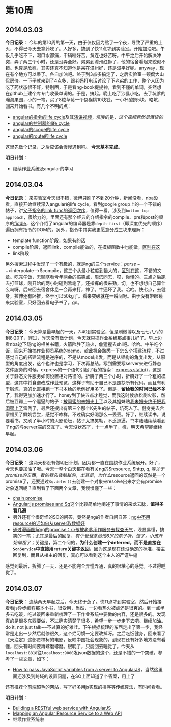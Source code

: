 第10周
======

## 2014.03.03

**今日记录**： 
今年的第10周的第一天，由于仅仅因为熬了一个夜，导致了严重的上火，不得已今天去拿药吃了。人好多，搞到了快11点才到实验室。开始加油吧。午饭几乎吃不下，喝口水都痛，甲硝唑好苦，黄连也好苦呀。中午之后开始解决冲突，弄了两三个小时，还是没弄全好。弟弟到漳州红狮了，他的宿舍看起来貌似不错。也算是欣慰，其实还真不知道他是呆在漳州好，还是漳平好呢。anyway，现在有个地方可以呆了。各自加油吧。终于到3点多搞定了，之后实验室一顿侃大山侃房价。一下子就来到了4点多，跟老妈打电话讨论了下老弟的工作，整个人因为吃了药状态很不好，特别困，于是看ng-book提提神，看到不懂的单词，突然想在github上建个库专门收录单词的。于是，搞起。晚上吃了沙县小吃，去了坑爹的瀚海果园，小的一笔，买了8粒草莓一个猕猴桃10块钱，一小杯酸奶5块，略坑，回来开始看书。有几个不明的点：

- [angular的指令的life cycle](http://slid.es/kirbarn/angularjs-directives-lifecycle)及其[演讲视频](https://www.google.com.hk/url?sa=t&rct=j&q=&esrc=s&source=web&cd=9&ved=0CHAQtwIwCA&url=http%3a%2f%2fwww%2eyoutube%2ecom%2fwatch%3fv%3dDZ0RBOkkor8&ei=kH4UU86lDYfjkgWC6IE4&usg=AFQjCNGXuTgldWfWM2tTJanMuyzbritE8A&sig2=RWFCDbLq9wS3HFjLcdzVmw)，坑爹的是，*这个视频竟然是俄语的*
- [angular的控制器的life cycle](http://stackoverflow.com/questions/16094940/what-is-the-lifecycle-of-an-angularjs-controller)
- [angular的scope的life cycle](http://onehungrymind.com/notes-on-angularjs-scope-life-cycle/)
- [angular的route的life cycle](http://www.thinkster.io/angularjs/0WbrOy5nIE/angularjs-route-life-cycle)

这里先做个记录，之后应该会慢慢遇到吧。 
**今天基本完成**。

**明日计划**： 
- 继续作业系统及angular的学习

## 2014.03.04

**今日记录**： 
来实验室今天很不错，微博只刷了不到20分钟，新闻没看，nba没看，直接开始继续深入angular的life cycle，看到google group上的一个不错的帖子，讲[父子指令的link func的返回次序](https://groups.google.com/forum/#!topic/angular/b-hQg0q0P7I)，值得一看，涉及到`bottom-top approach`，很给力的。里面还有那个经典的介绍指令的compile、pre和post的顺序的[fiddle](http://jsfiddle.net/vojtajina/8yzbZ/)，这个介绍了angular的编译器是靠`depth-first`（即深度优先的顺序）遍历拥有指令的DOM的。另外，指令中其实我更愿意分成三块来理解：

- template function阶段，如果有的话
- compile阶段，返回link，compile能做的，在摸板函数中也能做，[区别在这](http://stackoverflow.com/questions/20941568/what-are-the-benefits-of-a-directive-template-function-in-angularjs)
- link阶段

另外搜索过程中发现了一个有趣的，就是ng的三个service：$parse-->$interpolate-->$compile，这三个从最小粒度到最大的，[区别在这](http://stackoverflow.com/questions/17900588/what-is-the-difference-between-the-parse-interpolate-and-compile-services)，不错的文章。吃完午饭，无聊瞎看今年两会的搞笑点，周滨同志，哎，你懂的。三点之后跑去打篮球，刚开始的两小时碰到煞笔了，还指挥的很来劲，切。也不想想自己算什么鸟呀。后来回去宿舍休息一会再来打，神了。牛逼坏了我。哈哈。快七点，去健身，拉伸还有卧推，终于可以50kg了。看来突破就在一瞬间呀。由于没有带眼镜来实验室，只好回去看电子书了。gn。

## 2014.03.05

**今日记录**： 
今天算是最早起的一天，7:40到实验室，但是刷微博以及七七八八的到8:20了，罪过，昨天没有做计划，今天就只搞作业系统那点事儿好了。早上边看nba边下载ng的相关书籍，火箭险胜了热火，詹猩猩去shi吧。哈哈。中午吃个饭，回来开始搞作业预览系统的demo，趁此机会熟悉一下怎么个搭建流程，不过感觉自己的搭建流程是逆序的，不是从model出发，而是从架构的角度出发，从原型的角度出发，这个也许也是学习，下次再总结。写到需要写server来进行静态文件服务的时候，express的一个语句引起了我的搜索：[express.static()](http://stackoverflow.com/questions/10434001/static-files-with-express-js)，这是关于静态文件服务如何设置相对路径的。折腾了两三个小时，折腾好了一个粗的模型，这其中将食谱改成作业预览，这样子有助于自己不是照抄所有代码，而且有利于锻炼，真的比直接跑一下书本给的示例好用多了。但是，**留给我的时间已经不多了**，我得更加加速才行了。honey到了快五点才睡觉，而我这时候放松刷火影，然后被豆瓣上一个逗逼的帖子：[被闺蜜的未婚夫上了](http://www.douban.com/group/topic/49717384/)以及其姐妹贴[我未婚夫终于把我闺蜜上了](http://www.douban.com/group/topic/49751665/?author=1#sep)雷倒了，最后还搜出有第三个那个K先生的帖子，坑死人了。健身完去合家福买了鲜奶尝尝，感觉不咋样，不过确实好喝那么一丢丢。好了，继续读书。说要看书，又刷了半小时的火影论坛，帖子太搞笑勒，不乏逗逼。书本陆陆续续看到了ng的与server端的交互了。今天没状态了，十一点半了，撤，明天希望能继续早起。

## 2014.03.06

**今日记录**： 
这两天都没有做明日计划，因为都一直在围绕作业系统展开。好了，今天也要加油了哦。今天一整个白天都在看有关ng的$resource, $http, $q, 等关于promise的东西，看的我头昏脑胀的，尤其是，为什么$resource返回的既然是一个promise了，还要通过`$q.defer()`去创建一个对象来resolve出来才会有promise对象返回呢？直到看了下面两个文章，我慢慢懂了一些：

- [chain promise](http://stackoverflow.com/questions/18010796/return-interdependent-async-promises-in-routeprovider-resolve)
- [Angular.js promises and $q](http://javatojavascript.blogspot.com/2014/02/angularjs-promises-and-q.html)这个比较简单地阐述了事情的来龙去脉，**值得多看几遍**
- 另外还有个很奇怪的SO的问答，竟然是ng的作者自问自答：[ng中不用resource的话如何从server取数据好](http://stackoverflow.com/questions/11850025/recommended-way-of-getting-data-from-the-server)
- [通过漫画图解ng的promise：小孩被老爹用作服务去探查天气](http://andyshora.com/promises-angularjs-explained-as-cartoon.html)，浅显易懂，搞笑的一笔；尤其是最后的回复，*有个爸爸念给他8岁的孩子听，懂了，小孩开始编程了*；关键是，第二个问的，**为什么创建一个deferred，而不是直接在`SonService`中直接用`return`关键字返回**，因为这是现在还没确定的标准，楼主回复到，而且从楼主的回复，真心可以看到这个主人的严谨牛逼

感觉到最后，折腾了一天，还是不能完全弄懂弄通，真的很糟心的感觉。不过得睡觉了。

## 2014.03.07

**今日记录**： 
连续两天早起之后，今天终于怂了。快11点才到实验室，然后开始接着看js异步编程那本小书，很受用，当然，一边看热火被虐还是很爽的。到一点半多去吃饭，吃过饭回来重新梳理了一下作业系统中要做的内容，还是很多的。发现真的是很多东西要做，不过确实清楚了很多，希望一步一步走下去吧。继续加油。do it, not just talk~~不过真的好难哇。下午根据梳理的东西走出了第一步，我经常是走出一步然后就停很久，这个烂习惯一定要改掉呀。之后吃饭健身，回来看了《天注定》这部贾樟柯的电影，反映中国社会现象的，到现在还有好多地方没有看懂，回头有时间要再琢磨琢磨。很晚了，只能回去睡觉了。今天从`localhost:8818`往`localhost:9000`发json数据的这个，还是不错的一个突破，参考了一些文章，如下：

- [How to pass JavaScript variables from a server to AngularJS](http://mircozeiss.com/how-to-pass-javascript-variables-from-a-server-to-angular/)，当然这里面还涉及到跨域的设置问题，在SO上面知道了个答案，用上了

还有推荐个[前端超毛的网站](http://www.javascript100.com/)，写了好多用js实现的排序等传统算法，有时间看看。

**明日计划**： 
- [Building a RESTful web service with AngularJS](http://blog.brunoscopelliti.com/building-a-restful-web-service-with-angularjs-and-php-more-power-with-resource)
- [Mapping an Angular Resource Service to a Web API](http://odetocode.com/blogs/scott/archive/2013/02/28/mapping-an-angular-resource-service-to-a-web-api.aspx)
- 继续作业系统啦
